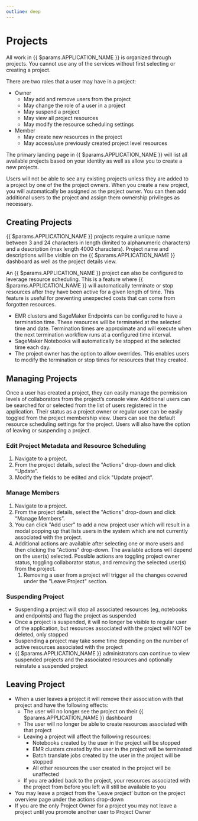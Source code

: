 ```yaml
---
outline: deep
---
```


# Projects
All work in {{ $params.APPLICATION_NAME }} is organized through projects. You cannot use any of the services without first selecting or creating a project.

There are two roles that a user may have in a project:
- Owner
    - May add and remove users from the project
    - May change the role of a user in a project
    - May suspend a project
    - May view all project resources
    - May modify the resource scheduling settings
- Member
    - May create new resources in the project
    - May access/use previously created project level resources

The primary landing page in {{ $params.APPLICATION_NAME }} will list all available projects based on your identity as well as allow you to create a new projects.

Users will not be able to see any existing projects unless they are added to a project by one of the the project owners. When you create a new project, you will automatically be assigned as the project owner. You can then add additional users to the project and assign them ownership privileges as necessary.

## Creating Projects
{{ $params.APPLICATION_NAME }} projects require a unique name between 3 and 24 characters in length (limited to alphanumeric characters) and a description (max length 4000 characters). Project name and descriptions will be visible on the {{ $params.APPLICATION_NAME }} dashboard as well as the project details view.

An {{ $params.APPLICATION_NAME }} project can also be configured to leverage resource scheduling. This is a feature where {{ $params.APPLICATION_NAME }} will automatically terminate or stop resources after they have been active for a given length of time. This feature is useful for preventing unexpected costs that can come from forgotten resources.

* EMR clusters and SageMaker Endpoints can be configured to have a termination time. These resources will be terminated at the selected time and date. Termination times are approximate and will execute when the next termination workflow runs at a configured time interval.
* SageMaker Notebooks will automatically be stopped at the selected time each day.
* The project owner has the option to allow overrides. This enables users to modify the termination or stop times for resources that they created.

## Managing Projects

Once a user has created a project, they can easily manage the permission levels of collaborators from the project’s console view. Additional users can be searched for or selected from the list of users registered in the application. Their status as a project owner or regular user can be easily toggled from the project membership view. Users can see the default resource scheduling settings for the project. Users will also have the option of leaving or suspending a project.

### Edit Project Metadata and Resource Scheduling

1.	Navigate to a project.
2.	From the project details, select the "Actions" drop-down and click “Update”.
3.	Modify the fields to be edited and click "Update project”.

### Manage Members
1. Navigate to a project.
2. From the project details, select the "Actions" drop-down and click “Manage Members”.
3. You can click "Add user" to add a new project user which will result in a modal popping up that
lists users in the system which are not currently associated with the project.
4. Additional actions are available after selecting one or more users and then clicking the "Actions"
drop-down. The available actions will depend on the user(s) selected. Possible actions are toggling project
owner status, toggling collaborator status, and removing the selected user(s) from the project.
    1. Removing a user from a project will trigger all the changes covered under the "Leave Project" section.

### Suspending Project
- Suspending a project will stop all associated resources (eg, notebooks and endpoints) and flag the project as suspended
- Once a project is suspended, it will no longer be visible to regular user of the application, but resources associated with the project will NOT be deleted, only stopped
- Suspending a project may take some time depending on the number of active resources associated with the project
- {{ $params.APPLICATION_NAME }} administrators can continue to view suspended projects and the associated resources and optionally reinstate a suspended project

## Leaving Project
- When a user leaves a project it will remove their association with that project and have the following effects:
    - The user will no longer see the project on their {{ $params.APPLICATION_NAME }} dashboard
    - The user will no longer be able to create resources associated with that project
    - Leaving a project will affect the following resources:
        - Notebooks created by the user in the project will be stopped
        - EMR clusters created by the user in the project will be terminated
        - Batch translate jobs created by the user in the project will be stopped
        - All other resources the user created in the project will be unaffected
    - If you are added back to the project, your resources associated with the project from before you left will still be available to you
- You may leave a project from the ‘Leave project’ button on the project overview page under the actions drop-down
- If you are the only Project Owner for a project you may not leave a project until you promote another user to Project Owner



